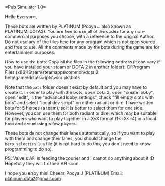 =Pub Simulator 1.0=

Hello Everyone,

These bots are written by PLATINUM (Pooya J. also known as PLATINUM\_DOTA2). You
are free to use all of the codes for any non-commercial purposes you choose,
with a reference to the original Author. Do not use any of the files here for
any program which is not open source and free to use. All the comments made by
the bots during the game are for entertainment purposes.

How to use the bots:
Copy all the files in the following address (it can vary if you have installed
your steam or DOTA 2 in another folder):
    C:\Program Files (x86)\Steam\steamapps\common\dota 2 beta\game\dota\scripts\vscripts\bots

Note that the `bots` folder doesn't exist by default and you may have to create
it. In order to play with the bots, open Dota 2, open "create lobby", open
"edit", in the "advanced lobby settings", check "fill empty slots with bots" and
select "local dev script" on either radiant or dire.  I have written bots for 5
heroes (a team), so it is better to select them for one side. However, you can
use them for both radiant or dire, which may be suitable for players who want to
play together in a XvX format (1<=X<=4) in a local host and are missing a few
players.

These bots do not change their lanes automatically, so if you want to play with
them and change their lanes, you should change the `hero_selection.lua` file (it
is not hard to do this, you don't need to know programming to do so).

PS. Valve's API is feeding the courier and I cannot do anything about it :D
Hopefully they will fix their API soon.

I hope you enjoy this!
Cheers,
Pooya J (PLATINUM)
Email: platinum.dota2@gmail.com
